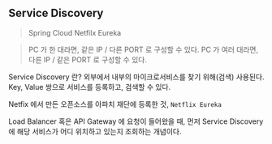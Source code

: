 ## Service Discovery

> Spring Cloud Netfilx Eureka

> PC 가 한 대라면, 같은 IP / 다른 PORT 로 구성할 수 있다.
> PC 가 여러 대라면, 다른 IP / 같은 PORT 로 구성할 수 있다.

Service Discovery 란? 외부에서 내부의 마이크로서비스를 찾기 위해(검색) 사용된다. Key, Value 쌍으로 서비스를 등록하고, 검색할 수 있다.

Netfix 에서 만든 오픈소스를 아파치 재단에 등록한 것, `Netflix Eureka`

Load Balancer 혹은 API Gateway 에 요청이 들어왔을 때, 먼저 Service Discovery 에 해당 서비스가 어디 위치하고 있는지 조회하는 개념이다.
